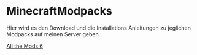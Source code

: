 # MinecraftModpacks

Hier wird es den Download und die Installations Anleitungen zu jeglichen Modpacks auf meinen Server geben.


[All the Mods 6](https://github.com/tamino202/MinecraftModpacks/blob/main/Modpacks/All%20the%20mods%206.md)
